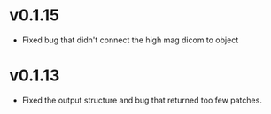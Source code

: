 # v0.1.15
* Fixed bug that didn't connect the high mag dicom to object

# v0.1.13
* Fixed the output structure and bug that returned too few patches.